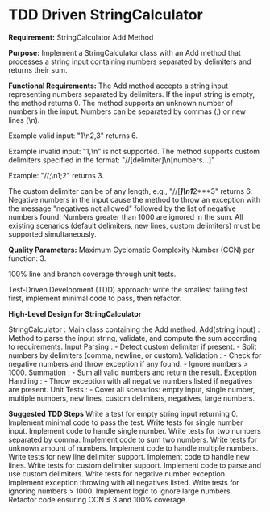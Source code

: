 # TDD Driven StringCalculator

**Requirement:** StringCalculator Add Method

**Purpose:**
Implement a StringCalculator class with an Add method that processes a string input containing numbers separated by delimiters and returns their sum.

**Functional Requirements:**
The Add method accepts a string input representing numbers separated by delimiters.
If the input string is empty, the method returns 0.
The method supports an unknown number of numbers in the input.
Numbers can be separated by commas (,) or new lines (\n).

Example valid input: "1\n2,3" returns 6.

Example invalid input: "1,\n" is not supported.
The method supports custom delimiters specified in the format:
"//[delimiter]\n[numbers...]"

Example: "//;\n1;2" returns 3.

The custom delimiter can be of any length, e.g., "//[***]\n1***2***3" returns 6.
Negative numbers in the input cause the method to throw an exception with the message "negatives not allowed" followed by the list of negative numbers found.
Numbers greater than 1000 are ignored in the sum.
All existing scenarios (default delimiters, new lines, custom delimiters) must be supported simultaneously.



**Quality Parameters:**
Maximum Cyclomatic Complexity Number (CCN) per function: 3.

100% line and branch coverage through unit tests.

Test-Driven Development (TDD) approach:
write the smallest failing test first, implement minimal code to pass, then refactor.

**High-Level Design for StringCalculator**

StringCalculator   :   	  Main class containing the Add method.
Add(string input)  :      Method to parse the input string, validate, and compute the sum according to requirements.
Input Parsing	     :    - Detect custom delimiter if present.
 	                      - Split numbers by delimiters (comma, newline, or custom).
Validation         :	  - Check for negative numbers and throw exception if any found.
 	                      - Ignore numbers > 1000.
Summation	         :    - Sum all valid numbers and return the result.
Exception Handling : 	  - Throw exception with all negative numbers listed if negatives are present.
Unit Tests	       :    - Cover all scenarios: empty input, single number, multiple numbers, new lines, custom delimiters, negatives, large numbers.


**Suggested TDD Steps**
Write a test for empty string input returning 0.
Implement minimal code to pass the test.
Write tests for single number input.
Implement code to handle single number.
Write tests for two numbers separated by comma.
Implement code to sum two numbers.
Write tests for unknown amount of numbers.
Implement code to handle multiple numbers.
Write tests for new line delimiter support.
Implement code to handle new lines.
Write tests for custom delimiter support.
Implement code to parse and use custom delimiters.
Write tests for negative number exception.
Implement exception throwing with all negatives listed.
Write tests for ignoring numbers > 1000.
Implement logic to ignore large numbers.
Refactor code ensuring CCN ≤ 3 and 100% coverage.
